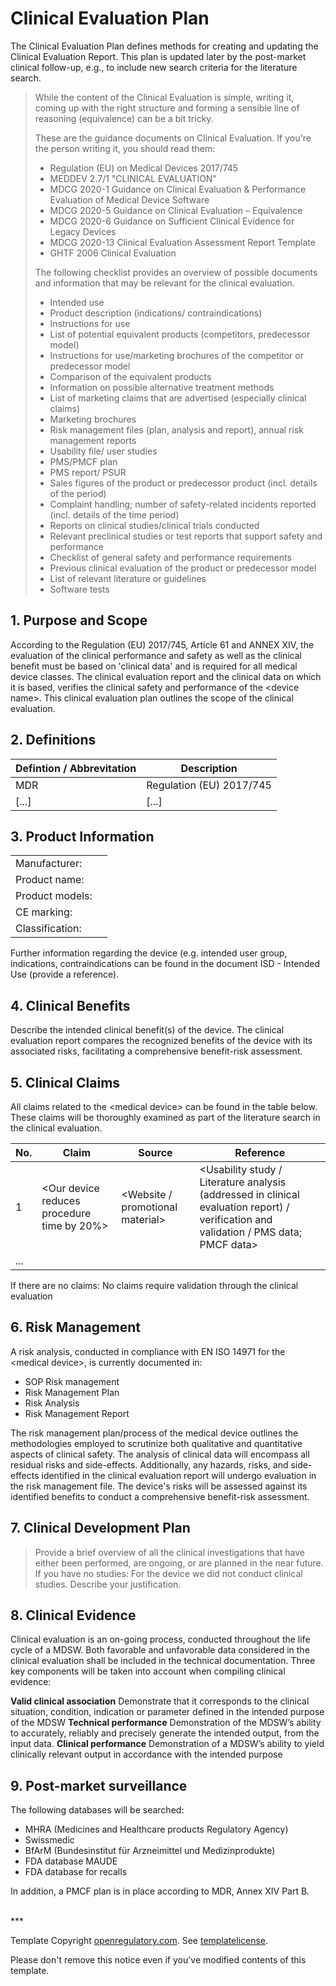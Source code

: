 # Clinical Evaluation Plan

The Clinical Evaluation Plan defines methods for creating and updating the Clinical Evaluation Report. This plan is updated later by the post-market clinical follow-up, e.g., to include new search criteria for the
literature search.

> While the content of the Clinical Evaluation is simple, writing it, coming up with the right structure and
> forming a sensible line of reasoning (equivalence) can be a bit tricky.
> 
> These are the guidance documents on Clinical Evaluation. If you're the person writing it, you should read
> them:
>
> * Regulation (EU) on Medical Devices 2017/745
> * MEDDEV 2.7/1 "CLINICAL EVALUATION"
> * MDCG 2020-1 Guidance on Clinical Evaluation & Performance Evaluation of Medical Device Software
> * MDCG 2020-5 Guidance on Clinical Evaluation – Equivalence
> * MDCG 2020-6 Guidance on Sufficient Clinical Evidence for Legacy Devices
> * MDCG 2020-13 Clinical Evaluation Assessment Report Template
> * GHTF 2006 Clinical Evaluation
>
> The following checklist provides an overview of possible documents and information that may be relevant for the clinical evaluation.
>
> * Intended use
> * Product description (indications/ contraindications)
> * Instructions for use
> * List of potential equivalent products (competitors, predecessor model)
> * Instructions for use/marketing brochures of the competitor or predecessor model
> * Comparison of the equivalent products
> * Information on possible alternative treatment methods
> * List of marketing claims that are advertised (especially clinical claims)
> * Marketing brochures
> * Risk management files (plan, analysis and report), annual risk management reports
> * Usability file/ user studies
> * PMS/PMCF plan
> * PMS report/ PSUR
> * Sales figures of the product or predecessor product (incl. details of the period)
> * Complaint handling; number of safety-related incidents reported (incl. details of the time period)
> * Reports on clinical studies/clinical trials conducted
> * Relevant preclinical studies or test reports that support safety and performance
> * Checklist of general safety and performance requirements
> * Previous clinical evaluation of the product or predecessor model
> * List of relevant literature or guidelines
> * Software tests

## 1\. Purpose and Scope

According to the Regulation (EU) 2017/745, Article 61 and ANNEX XIV, the evaluation of the clinical performance and safety as well as the clinical benefit must be based on 'clinical data' and is required for all medical device classes. The clinical evaluation report and the clinical data on which it is based, verifies the clinical safety and performance of the \<device name>. This clinical evaluation plan outlines the scope of the clinical evaluation.

## 2\. Definitions

| Defintion / Abbrevitation | Description |
| ------------------------- | ----------- |
| MDR | Regulation (EU) 2017/745 |
| [...] | [...] |

## 3\. Product Information

|  |  |
| --- | --- |
| Manufacturer: |  |
| Product name: |  |
| Product models: |  |
| CE marking: |  |
| Classification: |  |

Further information regarding the device (e.g. intended user group, indications, contraindications can be found in the document ISD - Intended Use (provide a reference).

## 4\. Clinical Benefits

Describe the intended clinical benefit(s) of the device.
The clinical evaluation report compares the recognized benefits of the device with its associated risks, facilitating a comprehensive benefit-risk assessment.

## 5\. Clinical Claims

All claims related to the \<medical device> can be found in the table below. These claims will be thoroughly examined as part of the literature search in the clinical evaluation.

| No. | Claim | Source | Reference |
| --- | ----- | ------ | --------- |
| 1 | \<Our device reduces procedure time by 20%> | \<Website / promotional material> | \<Usability study / Literature analysis (addressed in clinical evaluation report) / verification and validation / PMS data; PMCF data> |
| ... |  |  |  |

If there are no claims:
No claims require validation through the clinical evaluation

## 6\. Risk Management

A risk analysis, conducted in compliance with EN ISO 14971 for the \<medical device>, is currently documented in:

* SOP Risk management
* Risk Management Plan
* Risk Analysis
* Risk Management Report

The risk management plan/process of the medical device outlines the methodologies employed to scrutinize both qualitative and quantitative aspects of clinical safety. The analysis of clinical data will encompass all residual risks and side-effects. Additionally, any hazards, risks, and side-effects identified in the clinical evaluation report will undergo evaluation in the risk management file. The device's risks will be assessed against its identified benefits to conduct a comprehensive benefit-risk assessment.

## 7\. Clinical Development Plan

> Provide a brief overview of all the clinical investigations that have either been performed, are ongoing, or are planned in the near future.
> If you have no studies: For the device we did not conduct clinical studies. Describe your justification.

## 8\. Clinical Evidence

Clinical evaluation is an on-going process, conducted throughout the life cycle of a MDSW. Both favorable and unfavorable data considered in the clinical evaluation shall be included in the technical documentation.
Three key components will be taken into account when compiling clinical evidence:

**Valid clinical association**
Demonstrate that it corresponds to the clinical situation, condition, indication or parameter defined in the intended purpose of the MDSW
**Technical performance**
Demonstration of the MDSW’s ability to accurately, reliably and precisely generate the intended output, from the input data.
**Clinical performance**
Demonstration of a MDSW’s ability to yield clinically relevant output in accordance with the intended purpose

## 9\. Post\-market surveillance

The following databases will be searched:

* MHRA (Medicines and Healthcare products Regulatory Agency)
* Swissmedic
* BfArM (Bundesinstitut für Arzneimittel und Medizinprodukte)
* FDA database MAUDE
* FDA database for recalls

In addition, a PMCF plan is in place according to MDR, Annex XIV Part B.

<br>
***

Template Copyright [openregulatory.com](https://openregulatory.com). See [templatelicense](https://openregulatory.com/template-license).

Please don't remove this notice even if you've modified contents of this template.
